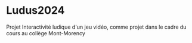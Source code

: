 # Ludus2024
Projet Interactivité ludique d'un jeu vidéo, comme projet dans le cadre du cours au collège Mont-Morency

